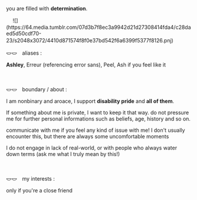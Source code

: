 <p>you are filled with <b>determination</b>.</p>
　
![](https://64.media.tumblr.com/07d3b7f8ec3a9942d21d27308414fda4/c28daed5d50cdf70-23/s2048x3072/4410d871574f8f0e37bd542f6a6399f5377f8126.pnj)
　
<p>𐃬𐃬　aliases :</p>
<p><b>Ashley</b>, Erreur (referencing error sans), Peel, Ash if you feel like it</p>
　
<p>𐃬𐃬　boundary / about :</p>
<p>I am nonbinary and aroace, I support <b>disability pride</b> and <b>all of them</b>. </p>
<p>If something about me is private, I want to keep it that way. do not pressure me for further personal informations such as beliefs, age, history and so on.</p>
<p>communicate with me if you feel any kind of issue with me! I don't usually encounter this, but there are always some uncomfortable moments</p>
<p>I do not engage in lack of real-world, or with people who always water down terms (ask me what I truly mean by this!)</p>
　
<p>𐃬𐃬　my interests :</p>
<p>only if you're a close friend</p>